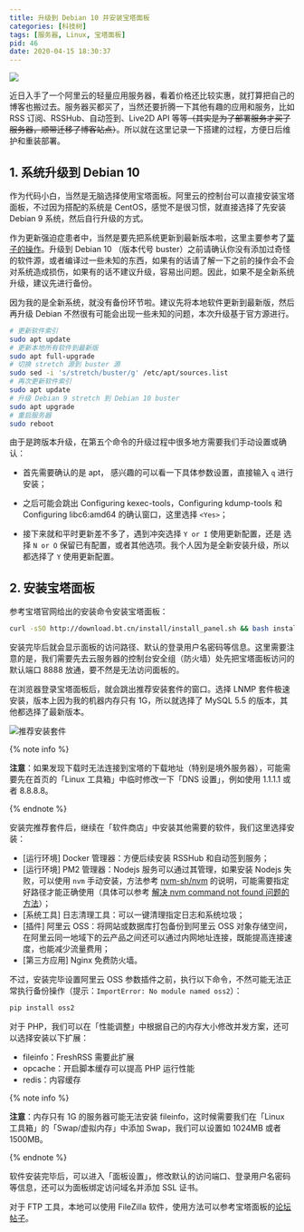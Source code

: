 ```yaml
---
title: 升级到 Debian 10 并安装宝塔面板
categories: [科技树]
tags: [服务器, Linux, 宝塔面板]
pid: 46
date: 2020-04-15 18:30:37
---
```


![](https://website-1256060851.file.myqcloud.com/posts/46/linux.jpg!600x)

近日入手了一个阿里云的轻量应用服务器，看着价格还比较实惠，就打算把自己的博客也搬过去。服务器买都买了，当然还要折腾一下其他有趣的应用和服务，比如 RSS 订阅、RSSHub、自动签到、Live2D API 等等<!--more-->~~（其实是为了部署服务才买了服务器，顺带迁移了博客站点）~~。所以就在这里记录一下搭建的过程，方便日后维护和重装部署。

## 1. 系统升级到 Debian 10

作为代码小白，当然是无脑选择使用宝塔面板。阿里云的控制台可以直接安装宝塔面板，不过因为搭配的系统是 CentOS，感觉不是很习惯，就直接选择了先安装 Debian 9 系统，然后自行升级的方式。

作为更新强迫症患者中，当然是要先把系统更新到最新版本啦，这里主要参考了[葉子的操作](https://niconiconi.fun/2019/06/14/debian-9-upgrade-debian-10/)。升级到 Debian 10 （版本代号 buster）之前请确认你没有添加过奇怪的软件源，或者编译过一些未知的东西，如果有的话请了解一下之前的操作会不会对系统造成损伤，如果有的话不建议升级，容易出问题。因此，如果不是全新系统升级，建议先进行备份。

因为我的是全新系统，就没有备份环节啦。建议先将本地软件更新到最新版，然后再升级 Debian 不然很有可能会出现一些未知的问题，本次升级基于官方源进行。

```sh
# 更新软件索引
sudo apt update
# 更新本地所有软件到最新版
sudo apt full-upgrade
# 切换 stretch 源到 buster 源
sudo sed -i 's/stretch/buster/g' /etc/apt/sources.list
# 再次更新软件索引
sudo apt update
# 升级 Debian 9 stretch 到 Debian 10 buster
sudo apt upgrade
# 重启服务器
sudo reboot
```

由于是跨版本升级，在第五个命令的升级过程中很多地方需要我们手动设置或确认：

- 首先需要确认的是 apt， 感兴趣的可以看一下具体参数设置，直接输入 `q` 进行安装；

- 之后可能会跳出 Configuring kexec-tools，Configuring kdump-tools 和 Configuring libc6:amd64 的确认窗口，这里选择 `<Yes>`；

- 接下来就和平时更新差不多了，遇到冲突选择 `Y or I` 使用更新配置，还是 选择 `N or O` 保留已有配置，或者其他选项。我个人因为是全新安装升级，所以都选择了 `Y` 使用更新配置。

## 2. 安装宝塔面板

参考宝塔官网给出的安装命令安装宝塔面板：

```sh
curl -sSO http://download.bt.cn/install/install_panel.sh && bash install_panel.sh
```

安装完毕后就会显示面板的访问路径、默认的登录用户名密码等信息。这里需要注意的是，我们需要先去云服务器的控制台安全组（防火墙）处先把宝塔面板访问的默认端口 8888 放通，要不然是无法访问面板的。

在浏览器登录宝塔面板后，就会跳出推荐安装套件的窗口。选择 LNMP 套件极速安装，版本上因为我的机器内存只有 1G，所以就选择了 MySQL 5.5 的版本，其他都选择了最新版本。

![推荐安装套件](https://website-1256060851.file.myqcloud.com/posts/46/LNMP.jpg!500x)

{% note info %}

**注意**：如果发现下载时无法连接到宝塔的下载地址（特别是境外服务器），可能需要先在首页的「Linux 工具箱」中临时修改一下「DNS 设置」，例如使用 1.1.1.1 或者 8.8.8.8。

{% endnote %}

安装完推荐套件后，继续在「软件商店」中安装其他需要的软件，我们这里选择安装：

- [运行环境] Docker 管理器：方便后续安装 RSSHub 和自动签到服务；
- [运行环境] PM2 管理器：Nodejs 服务可以通过其管理，如果安装 Nodejs 失败，可以使用 `nvm` 手动安装，方法参考 [nvm-sh/nvm](https://github.com/nvm-sh/nvm) 的说明，可能需要指定好路径才能正确使用（具体可以参考 [解决 nvm command not found 问题的方法](https://www.cnblogs.com/weifeng1463/p/11321432.html)）；
- [系统工具] 日志清理工具：可以一键清理指定日志和系统垃圾；
- [插件] 阿里云 OSS：将网站或数据库打包备份到阿里云 OSS 对象存储空间，在阿里云同一地域下的云产品之间还可以通过内网地址连接，既能提高连接速度，也能减少流量费用；
- [第三方应用] Nginx 免费防火墙。

不过，安装完毕设置阿里云 OSS 参数插件之前，执行以下命令，不然可能无法正常执行备份操作（提示：`ImportError: No module named oss2`）：

```sh
pip install oss2
```

对于 PHP，我们可以在「性能调整」中根据自己的内存大小修改并发方案，还可以选择安装以下扩展：

- fileinfo：FreshRSS 需要此扩展
- opcache：开启脚本缓存可以提高 PHP 运行性能
- redis：内容缓存

{% note info %}

**注意**：内存只有 1G 的服务器可能无法安装 fileinfo，这时候需要我们在「Linux 工具箱」的「Swap/虚拟内存」中添加 Swap，我们可以设置如 1024MB 或者 1500MB。

{% endnote %}

软件安装完毕后，可以进入「面板设置」，修改默认的访问端口、登录用户名密码等信息，还可以为面板绑定访问域名并添加 SSL 证书。

对于 FTP 工具，本地可以使用 FileZilla 软件，使用方法可以参考宝塔面板的[论坛帖子](https://www.bt.cn/bbs/thread-43162-1-1.html)。